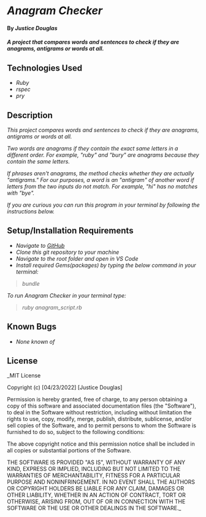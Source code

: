 # _Anagram Checker_

#### By _**Justice Douglas**_

#### _A project that compares words and sentences to check if they are anagrams, antigrams or words at all._

## Technologies Used

* _Ruby_
* _rspec_
* _pry_

## Description

_This project compares words and sentences to check if they are anagrams, antigrams or words at all._

_Two words are anagrams if they contain the exact same letters in a different order. For example, "ruby" and "bury" are anagrams because they contain the same letters._

_If phrases aren't anagrams, the method checks whether they are actually "antigrams." For our purposes, a word is an "antigram" of another word if letters from the two inputs do not match. For example, "hi" has no matches with "bye"._

_If you are curious you can run this program in your terminal by following the instructions below._

## Setup/Installation Requirements

* _Navigate to [GitHub](https://github.com/justicepelteir/anagrams-and-antigrams)_
* _Clone this git repository to your machine_
* _Navigate to the root folder and open in VS Code_
* _Install required Gems(packages) by typing the below command in your terminal:_
> _bundle_

_To run Anagram Checker in your terminal type:_
>_ruby anagram_script.rb_

## Known Bugs

* _None known of_

## License

_MIT License

Copyright (c) [04/23/2022] [Justice Douglas]

Permission is hereby granted, free of charge, to any person obtaining a copy
of this software and associated documentation files (the "Software"), to deal
in the Software without restriction, including without limitation the rights
to use, copy, modify, merge, publish, distribute, sublicense, and/or sell
copies of the Software, and to permit persons to whom the Software is
furnished to do so, subject to the following conditions:

The above copyright notice and this permission notice shall be included in all
copies or substantial portions of the Software.

THE SOFTWARE IS PROVIDED "AS IS", WITHOUT WARRANTY OF ANY KIND, EXPRESS OR
IMPLIED, INCLUDING BUT NOT LIMITED TO THE WARRANTIES OF MERCHANTABILITY,
FITNESS FOR A PARTICULAR PURPOSE AND NONINFRINGEMENT. IN NO EVENT SHALL THE
AUTHORS OR COPYRIGHT HOLDERS BE LIABLE FOR ANY CLAIM, DAMAGES OR OTHER
LIABILITY, WHETHER IN AN ACTION OF CONTRACT, TORT OR OTHERWISE, ARISING FROM,
OUT OF OR IN CONNECTION WITH THE SOFTWARE OR THE USE OR OTHER DEALINGS IN THE
SOFTWARE._